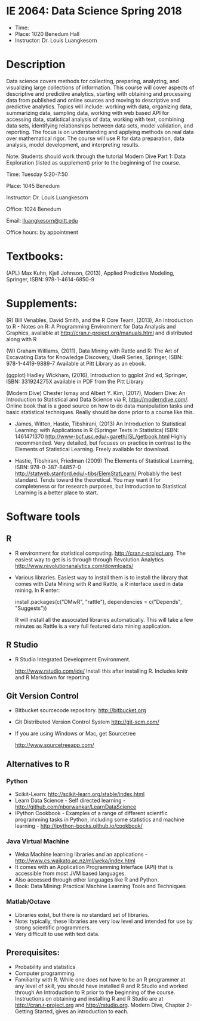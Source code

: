 # IE 2064:  Data Science  Spring 2018

- Time:  
- Place:  1020 Benedum Hall
- Instructor:  Dr. Louis Luangkesorn

# Description

Data science covers methods for collecting, preparing, analyzing, and visualizing large collections of information.  This course will cover aspects of descriptive and predictive analytics, starting with obtaining and processing data from published and online sources and moving to descriptive and predictive analytics. Topics will include:  working with data, organizing data, summarizing data, sampling data, working with web based API for accessing data, statistical analysis of data, working with text, combining data sets, identifying relationships between data sets, model validation, and reporting.  The focus is on understanding and applying methods on real data over mathematical rigor.  The course will use R for data preparation, data analysis, model development, and interpreting results.

Note:  Students should work through the tutorial Modern Dive Part 1: Data Exploration (listed as supplement) prior to the beginning of the course.

Time:  Tuesday 5:20-7:50

Place:  1045 Benedum

Instructor:  Dr. Louis Luangkesorn

Office: 1024 Benedum

Email: lluangkesorn@pitt.edu

Office hours: by appointment

# Textbooks:

(APL) Max Kuhn, Kjell Johnson, (2013), Applied Predictive Modeling, Springer, ISBN: 978-1-4614-6850-9

# Supplements:

(R) Bill Venables, David Smith, and the R Core Team, (2013), An Introduction to R - Notes on R: A Programming Environment for Data Analysis and Graphics, available at http://cran.r-project.org/manuals.html and distributed along with R

(W) Graham Williams, (2011), Data Mining with Rattle and R: The Art of Excavating Data for Knowledge Discovery, UseR Series, Springer, ISBN: 978-1-4419-9889-7 Available at Pitt Library as an ebook.

(ggplot) Hadley Wickham, (2016),  Introduction to ggplot 2nd ed, Springer, ISBN: 331924275X available in PDF from the Pitt Library

(Modern Dive) Chester Ismay and Albert Y. Kim, (2017), Modern Dive: An Introduction to Statistical and Data Science via R, http://moderndive.com/. Online book that is a good source on how to do data manipulation tasks and basic statistical techniques. Really should be done prior to a course like this.

-  James, Witten, Hastie, Tibshirani, (2013) An Introduction to Statistical Learning: with Applications in R (Springer Texts in Statistics) ISBN: 1461471370 http://www-bcf.usc.edu/~gareth/ISL/getbook.html  Highly recommended. Very detailed, but focuses on practice in contrast to the Elements of Statistical Learning.  Freely available for download.

-  Hastie, Tibshirani, Friedman (2009) The Elements of Statistical Learning, ISBN: 978-0-387-84857-0 http://statweb.stanford.edu/~tibs/ElemStatLearn/ Probably the best standard.  Tends toward the theoretical. You may want it for completeness or for research purposes, but Introduction to Statistical Learning is a better place to start.


# Software tools

## R

- R environment for statistical computing. http://cran.r-project.org. The easiest way to get is is through through Revolution Analytics http://www.revolutionanalytics.com/downloads/

- Various libraries. Easiest way to install them is to install the library that comes with Data Mining with R and Rattle, a R interface used in data mining. In R enter:

    install.packages(c("DMwR", "rattle"), dependencies = c("Depends", "Suggests"))

    R will install all the associated libraries automatically. This will take a few minutes as Rattle is a very full featured data mining application.

##  R Studio

-	R Studio Integrated Development Environment.

    http://www.rstudio.com/ide/ Install this after installing R. Includes knitr and R Markdown for reporting.

##  Git Version Control


-  Bitbucket sourcecode repository.
http://bitbucket.org

-  Git Distributed Version Control System
http://git-scm.com/

-  If you are using Windows or Mac, get Sourcetree

    http://www.sourcetreeapp.com/


## Alternatives to R

###  Python

-  Scikit-Learn: http://scikit-learn.org/stable/index.html
-  Learn Data Science - Self directed learning - http://github.com/nborwankar/LearnDataScience
-  IPython Cookbook - Examples of a range of different scientfic programming tasks in Python, including some statistics and machine learning - http://ipython-books.github.io/cookbook/

### Java Virtual Machine

-  Weka Machine learning libraries and an applications - 
http://www.cs.waikato.ac.nz/ml/weka/index.html
  -  It comes with an Application Programming Interface (API) that is accessible from most JVM based languages.
  -  Also accessed through other languages like R and Python.
-  Book: Data Mining: Practical Machine Learning Tools and Techniques

###  Matlab/Octave

-  Libraries exist, but there is no standard set of libraries.
-  Note: typically, these libraries are very low level and intended for use by strong scientific programmers.
-  Very difficult to use with text data.

##  Prerequisites:

- Probability and statistics
- Computer programming.
- Familiarity with R. While one does not have to be an R programmer at any level of skill, you should have installed R and R Studio and worked through An Introduction to R prior to the beginning of the course.  Instructions on obtaining and installing R and R Studio are at http://cran.r-project.org and http://rstudio.org.  Modern Dive, Chapter 2-Getting Started, gives an introduction to each.

